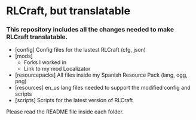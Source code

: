  RLCraft, but translatable  
=========================  

### This repository includes all the changes needed to make RLCraft translatable.  
- [config] Config files for the lastest RLCraft (cfg, json)  
- [mods]  
  - Forks I worked in
  - Link to my mod Localizator  
- [resourcepacks] All files inside my Spanish Resource Pack (lang, ogg, png)  
- [resources] en_us lang files needed to support the modified config and scripts  
- [scripts] Scripts for the latest version of RLCraft  

Please read the README file inside each folder.  
